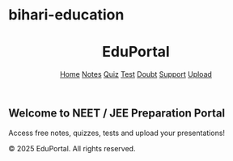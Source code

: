 # bihari-education<!DOCTYPE html>
<html lang="en">
<head>
  <meta charset="UTF-8">
  <title>EduPortal - NEET JEE Prep</title>
  <link rel="stylesheet" href="style.css">
</head>
<body>
  <header>
    <h1>EduPortal</h1>
    <nav>
      <a href="index.html">Home</a>
      <a href="notes.html">Notes</a>
      <a href="quiz.html">Quiz</a>
      <a href="test.html">Test</a>
      <a href="doubt.html">Doubt</a>
      <a href="support.html">Support</a>
      <a href="upload.html">Upload</a>
    </nav>
  </header>
  <main>
    <h2>Welcome to NEET / JEE Preparation Portal</h2>
    <p>Access free notes, quizzes, tests and upload your presentations!</p>
  </main>
  <footer>
    <p>© 2025 EduPortal. All rights reserved.</p>
  </footer>
</body>
</html>
